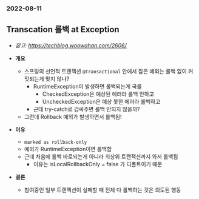### 2022-08-11

## Transcation 롤백 at Exception
- *참고: https://techblog.woowahan.com/2606/*
- **개요**
  - 스프링의 선언적 트랜잭션 `@Transactional` 안에서 잡은 예외는 롤백 없이 커밋되는게 맞지 않나?
    - RuntimeException이 발생하면 롤백되는게 국룰
      - CheckedException은 예상된 에러라 롤백 안하고
      - UncheckedException은 예상 못한 에러라 롤백하고
    - 근데 try-catch로 감싸주면 롤백 안되지 않을까?
  - 그런데 Rollback 예외가 발생하면서 롤백됨!

- **이유**
  - `marked as rollback-only`
  - 예외가 RuntimeException이면 롤백함
  - 근데 처음에 롤백 바로되는게 아니라 최상위 트랜잭션까지 와서 롤백됨
    - 이유는 isLocalRollbackOnly = false 가 디폴트이기 때문

- **결론**
  - 참여중인 일부 트랜잭션이 실패할 때 전체 다 롤백하는 것은 의도된 행동
